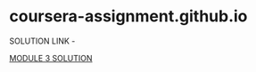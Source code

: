 # coursera-assignment.github.io


SOLUTION LINK -

[MODULE 3 SOLUTION](https://learner1234-hope.github.io/coursera-assignment.github.io/module-3-solution/)

